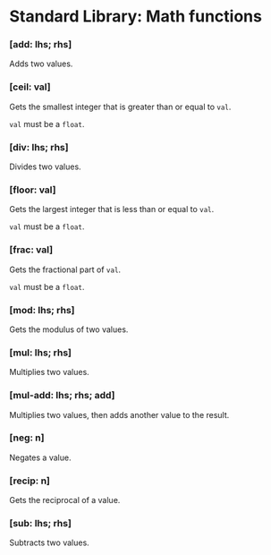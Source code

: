# Standard Library: Math functions

### [add: lhs; rhs]

Adds two values.

### [ceil: val]

Gets the smallest integer that is greater than or equal to `val`.

`val` must be a `float`.

### [div: lhs; rhs]

Divides two values.

### [floor: val]

Gets the largest integer that is less than or equal to `val`.

`val` must be a `float`.

### [frac: val]

Gets the fractional part of `val`.

`val` must be a `float`.

### [mod: lhs; rhs]

Gets the modulus of two values.

### [mul: lhs; rhs]

Multiplies two values.

### [mul-add: lhs; rhs; add]

Multiplies two values, then adds another value to the result.

### [neg: n]

Negates a value.

### [recip: n]

Gets the reciprocal of a value.

### [sub: lhs; rhs]

Subtracts two values.
